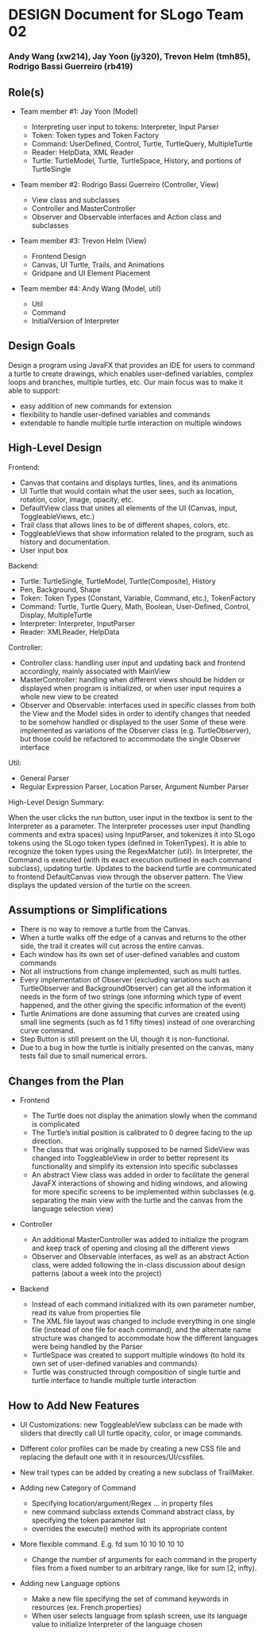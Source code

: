 # DESIGN Document for SLogo Team 02
### Andy Wang (xw214), Jay Yoon (jy320), Trevon Helm (tmh85), Rodrigo Bassi Guerreiro (rb419)


## Role(s)


* Team member #1: Jay Yoon (Model)
    * Interpreting user input to tokens: Interpreter, Input Parser
    * Token: Token types and Token Factory
    * Command: UserDefined, Control, Turtle, TurtleQuery, MultipleTurtle
    * Reader: HelpData, XML Reader
    * Turtle: TurtleModel, Turtle, TurtleSpace, History, and portions of TurtleSingle


* Team member #2: Rodrigo Bassi Guerreiro (Controller, View)
    * View class and subclasses
    * Controller and MasterController
    * Observer and Observable interfaces and Action class and subclasses


* Team member #3: Trevon Helm (View)
  * Frontend Design
  * Canvas, UI Turtle, Trails, and Animations
  * Gridpane and UI Element Placement


* Team member #4: Andy Wang (Model, util)
    * Util
    * Command
    * InitialVersion of Interpreter





## Design Goals
Design a program using JavaFX that provides an IDE for users to command a turtle to create drawings, which enables user-defined variables, complex loops and branches, multiple turtles, etc. Our main focus was to make it able to support:

* easy addition of new commands for extension
* flexibility to handle user-defined variables and commands
* extendable to handle multiple turtle interaction on multiple windows




## High-Level Design
Frontend:

* Canvas that contains and displays turtles, lines, and its animations
* UI Turtle that would contain what the user sees, such as location, rotation, color, image, opacity, etc.
* DefaultView class that unites all elements of the UI (Canvas, input, ToggleableViews, etc.)
* Trail class that allows lines to be of different shapes, colors, etc.
* ToggleableViews that show information related to the program, such as history and documentation.
* User input box


Backend:
* Turtle: TurtleSingle, TurtleModel, Turtle(Composite), History
* Pen, Background, Shape
* Token: Token Types (Constant, Variable, Command, etc.), TokenFactory
* Command: Turtle, Turtle Query, Math, Boolean, User-Defined, Control, Display, MultipleTurtle
* Interpreter: Interpreter, InputParser
* Reader: XMLReader, HelpData


Controller:
* Controller class: handling user input and updating back and frontend accordingly, mainly associated with MainView
* MasterController: handling when different views should be hidden or displayed when program is initialized, or when user input requires a whole new view to be created
* Observer and Observable: interfaces used in specific classes from both the View and the Model sides in order to identify changes that needed to be somehow handled or displayed to the user
Some of these were implemented as variations of the Observer class (e.g. TurtleObserver), but those could be refactored to accommodate the single Observer interface


Util:
* General Parser
* Regular Expression Parser, Location Parser, Argument Number Parser


High-Level Design Summary:

When the user clicks the run button, user input in the textbox is sent to the Interpreter as a parameter. The Interpreter processes user input (handling comments and extra spaces) using InputParser, and tokenizes it into SLogo tokens using the SLogo token types (defined in TokenTypes). It is able to recognize the token types using the RegexMatcher (util). In Interpreter, the Command is executed (with its exact execution outlined in each command subclass), updating turtle.
Updates to the backend turtle are communicated to frontend DefaultCanvas view through the observer pattern. The View displays the updated version of the turtle on the screen.


## Assumptions or Simplifications
* There is no way to remove a turtle from the Canvas.
* When a turtle walks off the edge of a canvas and returns to the other side, the trail it creates will cut across the entire canvas.
* Each window has its own set of user-defined variables and custom commands
* Not all instructions from change implemented, such as multi turtles.
* Every implementation of Observer (excluding variations such as TurtleObserver and BackgroundObserver) can get all the information it needs in the form of two strings (one informing which type of event happened, and the other giving the specific information of the event)
* Turtle Animations are done assuming that curves are created using small line segments (such as fd 1 fifty times) instead of one overarching curve command.
* Step Button is still present on the UI, though it is non-functional.
* Due to a bug in how the turtle is initially presented on the canvas, many tests fail due to small numerical errors.



## Changes from the Plan
* Frontend
    * The Turtle does not display the animation slowly when the command is complicated
    * The Turtle’s initial position is calibrated to 0 degree facing to the up direction.
    * The class that was originally supposed to be named SideView was changed into ToggleableView in order to better represent its functionality and simplify its extension into specific subclasses
    * An abstract View class was added in order to facilitate the general JavaFX interactions of showing and hiding windows, and allowing for more specific screens to be implemented within subclasses (e.g. separating the main view with the turtle and the canvas from the language selection view)


* Controller
    * An additional MasterController was added to initialize the program and keep track of opening and closing all the different views
    * Observer and Observable interfaces, as well as an abstract Action class, were added following the in-class discussion about design patterns (about a week into the project)


* Backend
    * Instead of each command initialized with its own parameter number, read its value from properties file
    * The XML file layout was changed to include everything in one single file (instead of one file for each command), and the alternate name structure was changed to accommodate how the different languages were being handled by the Parser
    * TurtleSpace was created to support multiple windows (to hold its own set of user-defined variables and commands)
    * Turtle was constructed through composition of single turtle and turtle interface to handle multiple turtle interaction


## How to Add New Features


* UI Customizations: new ToggleableView subclass can be made with sliders that directly call UI turtle opacity, color, or image commands.
* Different color profiles can be made by creating a new CSS file and replacing the default one with it in resources/UI/cssfiles.
* New trail types can be added by creating a new subclass of TrailMaker.


* Adding new Category of Command
    * Specifying location/argument/Regex … in property files
    * new command subclass extends Command abstract class, by specifying the token parameter list
    * overrides the execute() method with its appropriate content
* More flexible command. E.g. fd sum 10 10 10 10 10
    * Change the number of arguments for each command in the property files from a fixed number to an arbitrary range, like for sum [2, infty).
* Adding new Language options
    * Make a new file specifying the set of command keywords in resources (ex. French.properties)
    * When user selects language from splash screen, use its language value to initialize Interpreter of the language chosen	
